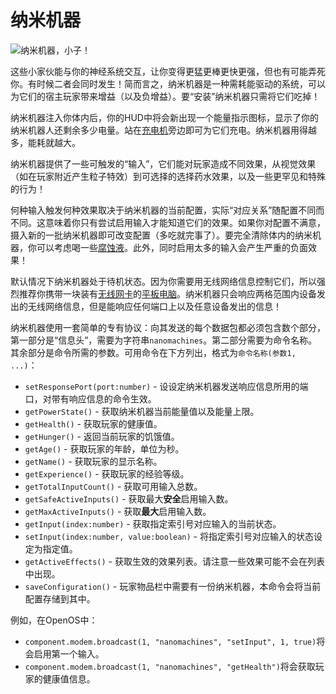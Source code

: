 # 纳米机器

![纳米机器，小子！](oredict:oc:nanomachines)

这些小家伙能与你的神经系统交互，让你变得更猛更棒更快更强，但也有可能弄死你。有时候二者会同时发生！简而言之，纳米机器是一种需耗能驱动的系统，可以为它们的宿主玩家带来增益（以及负增益）。要“安装”纳米机器只需将它们吃掉！

纳米机器注入你体内后，你的HUD中将会新出现一个能量指示图标，显示了你的纳米机器人还剩余多少电量。站在[充电机](../block/charger.md)旁边即可为它们充电。纳米机器用得越多，能耗就越大。

纳米机器提供了一些可触发的“输入”，它们能对玩家造成不同效果，从视觉效果（如在玩家附近产生粒子特效）到可选择的选择药水效果，以及一些更罕见和特殊的行为！

何种输入触发何种效果取决于纳米机器的当前配置，实际“对应关系”随配置不同而不同。这意味着你只有尝试启用输入才能知道它们的效果。如果你对配置不满意，摄入新的一批纳米机器即可改变配置（多吃就完事了）。要完全清除体内的纳米机器，你可以考虑喝一些[腐蚀液](acid.md)。此外，同时启用太多的输入会产生严重的负面效果！

默认情况下纳米机器处于待机状态。因为你需要用无线网络信息控制它们，所以强烈推荐你携带一块装有[无线网卡](wlanCard1.md)的[平板电脑](tablet.md)。纳米机器只会响应两格范围内设备发出的无线网络信息，但是能响应任何端口上以及任意设备发出的信息！

纳米机器使用一套简单的专有协议：向其发送的每个数据包都必须包含数个部分，第一部分是“信息头”，需要为字符串`nanomachines`。第二部分需要为命令名称。其余部分是命令所需的参数。可用命令在下方列出，格式为`命令名称(参数1, ...)`：

- `setResponsePort(port:number)` - 设设定纳米机器发送响应信息所用的端口，对带有响应信息的命令生效。
- `getPowerState()` - 获取纳米机器当前能量值以及能量上限。
- `getHealth()` - 获取玩家的健康值。
- `getHunger()` - 返回当前玩家的饥饿值。
- `getAge()` - 获取玩家的年龄，单位为秒。
- `getName()` - 获取玩家的显示名称。
- `getExperience()` - 获取玩家的经验等级。
- `getTotalInputCount()` -  获取可用输入总数。
- `getSafeActiveInputs()` - 获取最大**安全**启用输入数。
- `getMaxActiveInputs()` - 获取**最大**启用输入数。
- `getInput(index:number)` - 获取指定索引号对应输入的当前状态。
- `setInput(index:number, value:boolean)` - 将指定索引号对应输入的状态设定为指定值。
- `getActiveEffects()` - 获取生效的效果列表。请注意一些效果可能不会在列表中出现。
- `saveConfiguration()` - 玩家物品栏中需要有一份纳米机器，本命令会将当前配置存储到其中。

例如，在OpenOS中：
- `component.modem.broadcast(1, "nanomachines", "setInput", 1, true)`将会启用第一个输入。
- `component.modem.broadcast(1, "nanomachines", "getHealth")`将会获取玩家的健康值信息。
